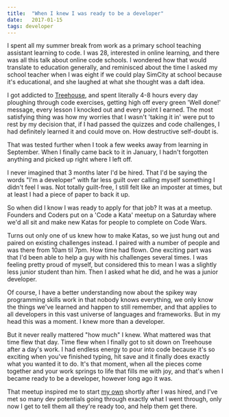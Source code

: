 ```yaml
---
title:  "When I knew I was ready to be a developer"
date:   2017-01-15
tags: developer
---
```


I spent all my summer break from work as a primary school teaching assistant learning to code. I was 28, interested in online learning, and there was all this talk about online code schools. I wondered how that would translate to education generally, and reminisced about the time I asked my school teacher when I was eight if we could play SimCity at school because it's educational, and she laughed at what she thought was a daft idea.

I got addicted to [Treehouse](http://treehouse.7eer.net/c/248218/228915/3944), and spent literally 4-8 hours every day ploughing through code exercises, getting high off every green 'Well done!' message, every lesson I knocked out and every point I earned. The most satisfying thing was how my worries that I wasn't 'taking it in' were put to rest by my decision that, if I had passed the quizzes and code challenges, I had definitely learned it and could move on. How destructive self-doubt is.

That was tested further when I took a few weeks away from learning in September. When I finally came back to it in January, I hadn't forgotten anything and picked up right where I left off.

I never imagined that 3 months later I'd be hired. That I'd be saying the words "I'm a developer" with far less guilt over calling myself something I didn't feel I was. Not totally guilt-free, I still felt like an imposter at times, but at least I had a piece of paper to back it up.

So when did I know I was ready to apply for that job? It was at a meetup. Founders and Coders put on a 'Code a Kata' meetup on a Saturday where we'd all sit and make new Katas for people to complete on Code Wars.

Turns out only one of us knew how to make Katas, so we just hung out and paired on existing challenges instead. I paired with a number of people and was there from 10am til 7pm. How time had flown. One exciting part was that I'd been able to help a guy with his challenges several times. I was feeling pretty proud of myself, but considered this to mean I was a slightly less junior student than him. Then I asked what he did, and he was a junior developer.

Of course, I have a better understanding now about the spikey way programming skills work in that nobody knows everything, we only know the things we've learned and happen to still remember, and that applies to all developers in this vast universe of languages and frameworks. But in my head this was a moment. I knew more than a developer.

But it never really mattered "how much" I knew. What mattered was that time flew that day. Time flew when I finally got to sit down on Treehouse after a day's work. I had endless energy to pour into code because it's so exciting when you've finished typing, hit save and it finally does exactly what you wanted it to do. It's that moment, when all the pieces come together and your work springs to life that fills me with joy, and that's when I became ready to be a developer, however long ago it was.

That meetup inspired me to start [my own](http://westlondoncoders.com) shortly after I was hired, and I've met so many dev potentials going through exactly what I went through, only now I get to tell them all they're ready too, and help them get there.
